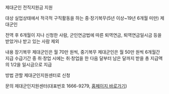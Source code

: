 제대군인 전직지원금 지원

대상
실업상태에서 적극적 구직활동을 하는 중·장기복무(5년 이상~19년 6개월 미만) 제대군인

전역 후 6개월이 지나 신청한 사람, 군인연금법에 따른 퇴역연금, 퇴역연금일시금 등을 받았거나 받고 있는 사람 제외

내용
장기복무 제대군인은 월 70만 원씩, 중기복무 제대군인은 월 50만 원씩 6개월간 지급
수급기간 중 취·창업 시에는 취·창업을 한 다음 달부터 남은 달까지 받을 총 지급액의 1/2을 일시금으로 지급

방법
관할 제대군인지원센터로 신청

문의
제대군인지원센터(대표번호 1666-9279, [홈페이지 바로가기](http://www.vnet.go.kr))
